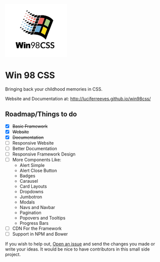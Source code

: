 <img src="/src/image.jpg" width=200px>

# Win 98 CSS
Bringing back your childhood memories in CSS.

Website and Documentation at: http://luciferreeves.github.io/win98css/

## Roadmap/Things to do

- [x] <del>Basic Framework</del>
- [x] <del>Website</del>
- [x] <del>Documentation</del>
- [ ] Responsive Website
- [ ] Better Documentation
- [ ] Responsive Framework Design
- [ ] More Components Like:
  - Alert Simple
  - Alert Close Button
  - Badges
  - Carausel
  - Card Layouts
  - Dropdowns
  - Jumbotron
  - Modals
  - Navs and Navbar
  - Pagination
  - Popovers and Tooltips
  - Progress Bars
- [ ] CDN For the Framework
- [ ] Support in NPM and Bower

If you wish to help out, [Open an issue](https://github.com/luciferreeves/win98css/issues/new) and send the changes you made or write your ideas. It would be nice to have contributors in this small side project.
